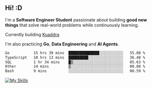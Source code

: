 ## Hi! :D

I'm a **Software Engineer Student** passionate about building **good new things** that solve real-world problems while continuously learning.

Currently building [Kuaddra](https://kuaddra.com)

I'm also practicing **Go**, **Data Engineering** and **AI Agents**.

<!--START_SECTION:waka-->

```txt
Go           15 hrs 39 mins  ██████████████░░░░░░░░░░░   55.80 %
TypeScript   10 hrs 13 mins  █████████░░░░░░░░░░░░░░░░   36.48 %
SQL          1 hr 34 mins    █▒░░░░░░░░░░░░░░░░░░░░░░░   05.63 %
Other        14 mins         ▒░░░░░░░░░░░░░░░░░░░░░░░░   00.88 %
Bash         9 mins          ░░░░░░░░░░░░░░░░░░░░░░░░░   00.59 %
```

<!--END_SECTION:waka-->
[![My Skills](https://skillicons.dev/icons?i=py,go,java,aws,js,docker,linux)](https://skillicons.dev)
